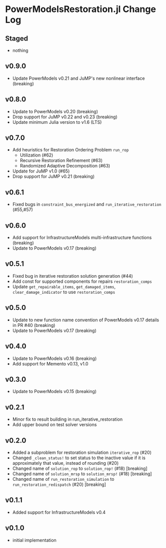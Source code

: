 # PowerModelsRestoration.jl Change Log

## Staged
- nothing

## v0.9.0
- Update PowerModels v0.21 and JuMP's new nonlinear interface (breaking)

## v0.8.0
- Update to PowerModels v0.20 (breaking)
- Drop support for JuMP v0.22 and v0.23 (breaking)
- Update minimum Julia version to v1.6 (LTS)

## v0.7.0
- Add heuristics for Restoration Ordering Problem `run_rop`
  -  Utilization (#62)
  -  Recursive Restoration Refinement (#63)
  -  Randomized Adaptive Decomposition (#63)
- Update for JuMP v1.0 (#65)
- Drop support for JuMP v0.21 (breaking)

## v0.6.1
- Fixed bugs in `constraint_bus_energized` and `run_iterative_restoration` (#55,#57)

## v0.6.0
- Add support for InfrastructureModels multi-infrastructure functions (breaking)
- Update to PowerModels v0.17 (breaking)

## v0.5.1
- Fixed bug in iterative restoration solution generation (#44)
- Add const for supported components for repairs `restoration_comps`
- Update `get_repairable_items`, `get_damaged_items`, `clear_damage_indicator` to use `restoration_comps`

## v0.5.0
- Update to new function name convention of PowerModels v0.17 details in PR #40 (breaking)
- Update to PowerModels v0.17 (breaking)

## v0.4.0
- Update to PowerModels v0.16 (breaking)
- Add support for Memento v0.13, v1.0

## v0.3.0
- Update to PowerModels v0.15 (breaking)

## v0.2.1
- Minor fix to result building in run_iterative_restoration
- Add upper bound on test solver versions

## v0.2.0
- Added a subproblem for restoration simulation `iterative_rop` (#20)
- Changed `_clean_status!` to set status to the inactive value if it is approximately that value, instead of rounding (#20)
- Changed name of `solution_rop` to `solution_rop!` (#18) [breaking]
- Changed name of `solution_mrsp` to `solution_mrsp!` (#18) [breaking]
- Changed name of `run_restoration_simulation` to `run_restoration_redispatch` (#20) [breaking]

## v0.1.1
- Added support for InfrastructureModels v0.4

## v0.1.0
- initial implementation

